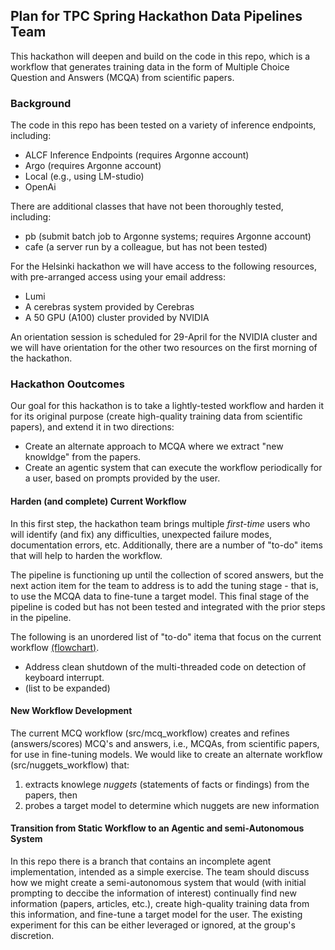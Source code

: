 ## Plan for TPC Spring Hackathon Data Pipelines Team

This hackathon will deepen and build on the code in this repo, which is a workflow that generates
training data in the form of Multiple Choice Question and Answers (MCQA) from scientific papers.

### Background

The code in this repo has been tested on a variety of inference endpoints, including:
* ALCF Inference Endpoints (requires Argonne account)
* Argo (requires Argonne account)
* Local (e.g., using LM-studio)
* OpenAi 

There are additional classes that have not been thoroughly tested, including:
* pb (submit batch job to Argonne systems; requires Argonne account)
* cafe (a server run by a colleague, but has not been tested)

For the Helsinki hackathon we will have access to the following resources, with pre-arranged access 
using your email address:
* Lumi
* A cerebras system provided by Cerebras
* A 50 GPU (A100) cluster provided by NVIDIA

An orientation session is scheduled for 29-April for the NVIDIA cluster and we will have orientation for
the other two resources on the first morning of the hackathon.

### Hackathon Ooutcomes

Our goal for this hackathon is to take a lightly-tested workflow and harden it for its original purpose
(create high-quality training data from scientific papers), and extend it in two directions:
* Create an alternate approach to MCQA where we extract "new knowldge" from the papers.
* Create an agentic system that can execute the workflow periodically for a user, based on prompts
provided by the user.

#### Harden (and complete) Current Workflow

In this first step, the hackathon team brings multiple *first-time* users who will
identify (and fix) any difficulties, unexpected failure modes, documentation errors, etc.
Additionally, there are a number of "to-do" items that will help to harden the workflow.

The pipeline is functioning up until the collection of scored answers, but the next
action item for the team to address is to add the tuning stage - that is, to use the MCQA
data to fine-tune a target model.  This final  stage of the pipeline 
is coded but has not been tested and integrated with the prior steps in the pipeline.

The following is an unordered list of "to-do" itema that focus on the current workflow 
[(flowchart)](https://github.com/auroraGPT-ANL/MCQ-and-SFT-code/blob/CeC/MCQ-Workflow.png).

* Address clean shutdown of the multi-threaded code on detection of keyboard interrupt.
* (list to be expanded)


#### New Workflow Development

The current MCQ workflow (src/mcq\_workflow) creates and refines (answers/scores) MCQ's
and answers, i.e., MCQAs, from scientific papers, for use in fine-tuning models.  We would like to create an alternate 
workflow (src/nuggets\_workflow) that:
1. extracts knowlege *nuggets* (statements of facts or findings) from the papers, then
2. probes a target model to determine which nuggets are new information


#### Transition from Static Workflow to an Agentic and semi-Autonomous System

In this repo there is a branch that contains an incomplete agent implementation, intended as a simple
exercise.  The team should discuss how we might create a semi-autonomous system that would 
(with initial prompting to deccibe the information of interest) continually
find new information (papers, articles, etc.), create high-quality training data from this information,
and fine-tune a target model for the user.  The existing experiment for this can be either leveraged or
ignored, at the group's discretion.

